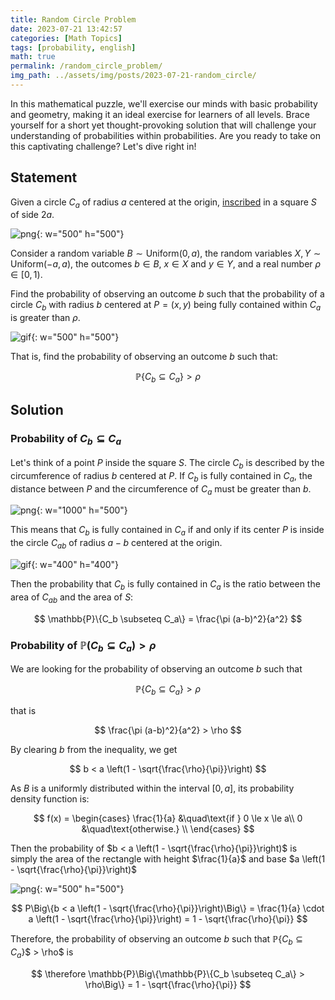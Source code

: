 ```yaml
---
title: Random Circle Problem
date: 2023-07-21 13:42:57
categories: [Math Topics]
tags: [probability, english]
math: true
permalink: /random_circle_problem/
img_path: ../assets/img/posts/2023-07-21-random_circle/
---
```


In this mathematical puzzle, we'll exercise our minds with basic probability and geometry, making it an ideal exercise for learners of all levels. Brace yourself for a short yet thought-provoking solution that will challenge your understanding of probabilities within probabilities. Are you ready to take on this captivating challenge? Let's dive right in!

## Statement

Given a circle $C_a$​ of radius $a$ centered at the origin, [inscribed](https://en.m.wikipedia.org/wiki/Inscribed_figure) in a square $S$ of side $2a$.

![png](statement-S_and_Ca.png){: w="500" h="500"}

Consider a random variable $B \sim \text{Uniform}(0, a)$, the random variables $X, Y \sim \text{Uniform}(-a, a)$, the outcomes $b \in B$, $x \in X$ and $y \in Y$, and a real number $\rho \in [0, 1)$.

Find the probability of observing an outcome $b$ such that the probability of a circle $C_b$ with radius $b$ centered at $P = (x, y)$ being fully contained within $C_a$ is greater than $\rho$.

![gif](statement-sampling_Cb.gif){: w="500" h="500"}

That is, find the probability of observing an outcome $b$ such that:

$$
\mathbb{P}\{C_b \subseteq C_a\} > \rho
$$

## Solution

### Probability of $C_b \subseteq C_a$

Let's think of a point $P$ inside the square $S$. The circle $C_b$ is described by the circumference of radius $b$ centered at $P$. If $C_b$ is fully contained in $C_a$, the distance between $P$ and the circumference of $C_a$ must be greater than $b$.

![png](step1.png){: w="1000" h="500"}

This means that $C_b$ is fully contained in $C_a$ if and only if its center $P$ is inside the circle $C_{ab}$ of radius $a-b$ centered at the origin.

![gif](step2.gif){: w="400" h="400"}

Then the probability that $C_b$ is fully contained in $C_a$ is the ratio between the area of $C_{ab}$ and the area of $S$:

$$
\mathbb{P}\{C_b \subseteq C_a\} = \frac{\pi (a-b)^2}{a^2}
$$

### Probability of $\mathbb{P}(C_b \subseteq C_a) > \rho$

We are looking for the probability of observing an outcome $b$ such that

$$
\mathbb{P}\{C_b \subseteq C_a\} > \rho
$$

that is

$$
\frac{\pi (a-b)^2}{a^2} > \rho
$$

By clearing $b$ from the inequality, we get

$$
b < a \left(1 - \sqrt{\frac{\rho}{\pi}}\right)
$$

As $B$ is a uniformly distributed within the interval $[0, a]$, its probability density function is:

$$
f(x) = 
     \begin{cases}
       \frac{1}{a} &\quad\text{if } 0 \le x \le a\\
       0 &\quad\text{otherwise.} \\ 
     \end{cases}
$$

Then the probability of $b < a \left(1 - \sqrt{\frac{\rho}{\pi}}\right)$ is simply the area of the rectangle with height $\frac{1}{a}$ and base $a \left(1 - \sqrt{\frac{\rho}{\pi}}\right)$

![png](step3.png){: w="500" h="500"}

$$
P\Big\{b < a \left(1 - \sqrt{\frac{\rho}{\pi}}\right)\Big\} = \frac{1}{a} \cdot a \left(1 - \sqrt{\frac{\rho}{\pi}}\right) = 1 - \sqrt{\frac{\rho}{\pi}}
$$

Therefore, the probability of observing an outcome $b$ such that $\mathbb{P}${$C_b \subseteq C_a$}$ > \rho$ is

$$
\therefore \mathbb{P}\Big\{\mathbb{P}\{C_b \subseteq C_a\} > \rho\Big\} = 1 - \sqrt{\frac{\rho}{\pi}}
$$
